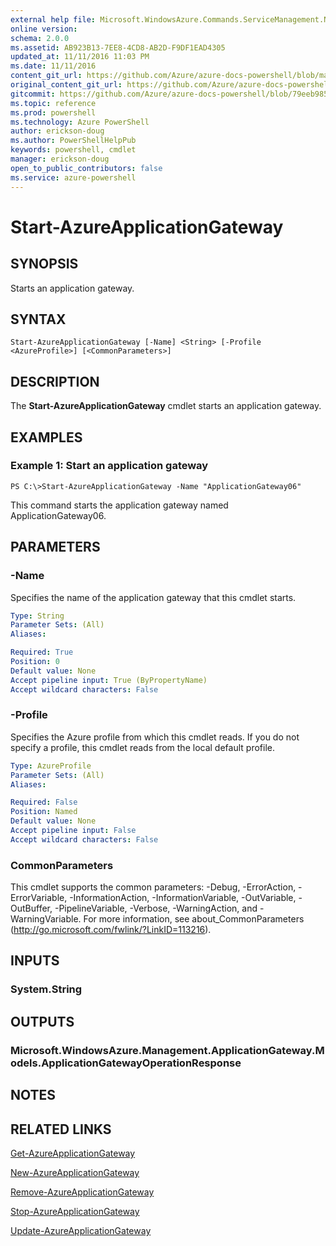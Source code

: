 ```yaml
---
external help file: Microsoft.WindowsAzure.Commands.ServiceManagement.Network.dll-Help.xml
online version: 
schema: 2.0.0
ms.assetid: AB923B13-7EE8-4CD8-AB2D-F9DF1EAD4305
updated_at: 11/11/2016 11:03 PM
ms.date: 11/11/2016
content_git_url: https://github.com/Azure/azure-docs-powershell/blob/master/azureps-cmdlets-docs/ServiceManagement/Azure.Networking/v0.9.8/Start-AzureApplicationGateway.md
original_content_git_url: https://github.com/Azure/azure-docs-powershell/blob/master/azureps-cmdlets-docs/ServiceManagement/Azure.Networking/v0.9.8/Start-AzureApplicationGateway.md
gitcommit: https://github.com/Azure/azure-docs-powershell/blob/79eeb985ea480979357fb4695832a0c3d29a48bf/azureps-cmdlets-docs/ServiceManagement/Azure.Networking/v0.9.8/Start-AzureApplicationGateway.md
ms.topic: reference
ms.prod: powershell
ms.technology: Azure PowerShell
author: erickson-doug
ms.author: PowerShellHelpPub
keywords: powershell, cmdlet
manager: erickson-doug
open_to_public_contributors: false
ms.service: azure-powershell
---
```


# Start-AzureApplicationGateway

## SYNOPSIS
Starts an application gateway.

## SYNTAX

```
Start-AzureApplicationGateway [-Name] <String> [-Profile <AzureProfile>] [<CommonParameters>]
```

## DESCRIPTION
The **Start-AzureApplicationGateway** cmdlet starts an application gateway.

## EXAMPLES

### Example 1: Start an application gateway
```
PS C:\>Start-AzureApplicationGateway -Name "ApplicationGateway06"
```

This command starts the application gateway named ApplicationGateway06.

## PARAMETERS

### -Name
Specifies the name of the application gateway that this cmdlet starts.

```yaml
Type: String
Parameter Sets: (All)
Aliases: 

Required: True
Position: 0
Default value: None
Accept pipeline input: True (ByPropertyName)
Accept wildcard characters: False
```

### -Profile
Specifies the Azure profile from which this cmdlet reads.
If you do not specify a profile, this cmdlet reads from the local default profile.

```yaml
Type: AzureProfile
Parameter Sets: (All)
Aliases: 

Required: False
Position: Named
Default value: None
Accept pipeline input: False
Accept wildcard characters: False
```

### CommonParameters
This cmdlet supports the common parameters: -Debug, -ErrorAction, -ErrorVariable, -InformationAction, -InformationVariable, -OutVariable, -OutBuffer, -PipelineVariable, -Verbose, -WarningAction, and -WarningVariable. For more information, see about_CommonParameters (http://go.microsoft.com/fwlink/?LinkID=113216).

## INPUTS

### System.String

## OUTPUTS

### Microsoft.WindowsAzure.Management.ApplicationGateway.Models.ApplicationGatewayOperationResponse

## NOTES

## RELATED LINKS

[Get-AzureApplicationGateway](xref:ServiceManagement/Azure.Networking/v0.9.8/Get-AzureApplicationGateway.md)

[New-AzureApplicationGateway](xref:ServiceManagement/Azure.Networking/v0.9.8/New-AzureApplicationGateway.md)

[Remove-AzureApplicationGateway](xref:ServiceManagement/Azure.Networking/v0.9.8/Remove-AzureApplicationGateway.md)

[Stop-AzureApplicationGateway](xref:ServiceManagement/Azure.Networking/v0.9.8/Stop-AzureApplicationGateway.md)

[Update-AzureApplicationGateway](xref:ServiceManagement/Azure.Networking/v0.9.8/Update-AzureApplicationGateway.md)


